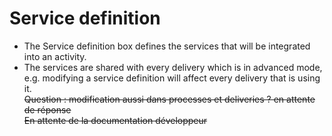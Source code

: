 Service definition
==================

-   The Service definition box defines the services that will be integrated into an activity.
-   The services are shared with every delivery which is in advanced mode, e.g. modifying a service definition will affect every delivery that is using it.\
    ~~Question : modification aussi dans processes et deliveries ? en attente de réponse~~\
    ~~En attente de la documentation développeur~~


